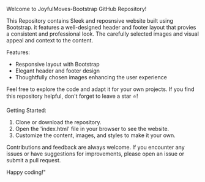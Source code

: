 Welcome to JoyfulMoves-Bootstrap GitHub Repository!

This Repository contains Sleek and reposnsive website built using Bootstrap. it features a well-designed header and footer layout that provies a consistent and professional look. The carefully selected images and visual appeal and context to the content.

Features:

* Responsive layout with Bootstrap
* Elegant header and footer design
* Thoughtfully chosen images enhancing the user experience

Feel free to explore the code and adapt it for your own projects. If you find this repository helpful, don't forget to leave a star ⭐️!

Getting Started:

1. Clone or download the repository.
2. Open the 'index.html' file in your browser to see the website.
3. Customize the content, images, and styles to make it your own.

Contributions and feedback are always welcome. If you encounter any issues or have suggestions for improvements, please open an issue or submit a pull request.

Happy coding!"
